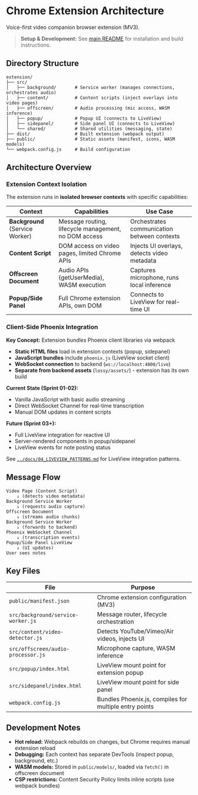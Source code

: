 # Chrome Extension Architecture

Voice-first video companion browser extension (MV3).

> **Setup & Development:** See [main README](../README.md) for installation and build instructions.

## Directory Structure

```
extension/
├── src/
│   ├── background/       # Service worker (manages connections, orchestrates audio)
│   ├── content/          # Content scripts (inject overlays into video pages)
│   ├── offscreen/        # Audio processing (mic access, WASM inference)
│   ├── popup/            # Popup UI (connects to LiveView)
│   ├── sidepanel/        # Side panel UI (connects to LiveView)
│   └── shared/           # Shared utilities (messaging, state)
├── dist/                 # Built extension (webpack output)
├── public/               # Static assets (manifest, icons, WASM models)
└── webpack.config.js     # Build configuration
```

## Architecture Overview

### Extension Context Isolation

The extension runs in **isolated browser contexts** with specific capabilities:

| Context | Capabilities | Use Case |
|---------|-------------|----------|
| **Background** (Service Worker) | Message routing, lifecycle management, no DOM access | Orchestrates communication between contexts |
| **Content Script** | DOM access on video pages, limited Chrome APIs | Injects UI overlays, detects video metadata |
| **Offscreen Document** | Audio APIs (getUserMedia), WASM execution | Captures microphone, runs local inference |
| **Popup/Side Panel** | Full Chrome extension APIs, own DOM | Connects to LiveView for real-time UI |

### Client-Side Phoenix Integration

**Key Concept:** Extension bundles Phoenix client libraries via webpack

- **Static HTML files** load in extension contexts (popup, sidepanel)
- **JavaScript bundles** include `phoenix.js` (LiveView socket client)
- **WebSocket connection** to backend (`ws://localhost:4000/live`)
- **Separate from backend assets** (`lossy/assets/`) - extension has its own build

**Current State (Sprint 01-02):**
- Vanilla JavaScript with basic audio streaming
- Direct WebSocket Channel for real-time transcription
- Manual DOM updates in content scripts

**Future (Sprint 03+):**
- Full LiveView integration for reactive UI
- Server-rendered components in popup/sidepanel
- LiveView events for note posting status

See [`../docs/04_LIVEVIEW_PATTERNS.md`](../docs/04_LIVEVIEW_PATTERNS.md) for LiveView integration patterns.

## Message Flow

```
Video Page (Content Script)
    ↓ (detects video metadata)
Background Service Worker
    ↓ (requests audio capture)
Offscreen Document
    ↓ (streams audio chunks)
Background Service Worker
    ↓ (forwards to backend)
Phoenix WebSocket Channel
    ↓ (transcription events)
Popup/Side Panel LiveView
    ↓ (UI updates)
User sees notes
```

## Key Files

| File | Purpose |
|------|---------|
| `public/manifest.json` | Chrome extension configuration (MV3) |
| `src/background/service-worker.js` | Message router, lifecycle orchestration |
| `src/content/video-detector.js` | Detects YouTube/Vimeo/Air videos, injects UI |
| `src/offscreen/audio-processor.js` | Microphone capture, WASM inference |
| `src/popup/index.html` | LiveView mount point for extension popup |
| `src/sidepanel/index.html` | LiveView mount point for side panel |
| `webpack.config.js` | Bundles Phoenix.js, compiles for multiple entry points |

## Development Notes

- **Hot reload:** Webpack rebuilds on changes, but Chrome requires manual extension reload
- **Debugging:** Each context has separate DevTools (inspect popup, background, etc.)
- **WASM models:** Stored in `public/models/`, loaded via `fetch()` in offscreen document
- **CSP restrictions:** Content Security Policy limits inline scripts (use webpack bundles)
